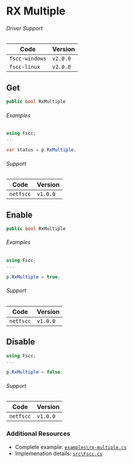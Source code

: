 # RX Multiple

###### Driver Support
| Code           | Version
| -------------- | --------
| `fscc-windows` | `v2.0.0` 
| `fscc-linux`   | `v2.0.0` 


## Get
```c#
public bool RxMultiple
```

###### Examples
```c#
using Fscc;
...

var status = p.RxMultiple;
```

###### Support
| Code           | Version
| -------------- | --------
| `netfscc`        | `v1.0.0`


## Enable
```c#
public bool RxMultiple
```

###### Examples
```c#
using Fscc;
...

p.RxMultiple = true;
```

###### Support
| Code           | Version
| -------------- | --------
| `netfscc`        | `v1.0.0`


## Disable
```c#
using Fscc;
...

p.RxMultiple = false;
```

###### Support
| Code           | Version
| -------------- | --------
| `netfscc`        | `v1.0.0`


### Additional Resources
- Complete example: [`examples\rx-multiple.cs`](https://github.com/commtech/netfscc/blob/master/examples/rx-multiple.cs)
- Implemenation details: [`src\Fscc.cs`](https://github.com/commtech/netfscc/blob/master/src/Fscc.cs)

